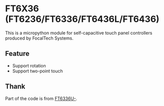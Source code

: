 # FT6X36 (FT6236/FT6336/FT6436L/FT6436)

This is a micropython module for self-capacitive touch panel controllers produced by FocalTech Systems.

## Feature

- Support rotation
- Support two-point touch

## Thank

Part of the code is from [FT6336U-](https://github.com/vae-V/FT6336U-.git).
